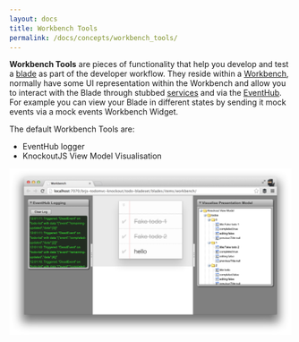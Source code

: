 ```yaml
---
layout: docs
title: Workbench Tools
permalink: /docs/concepts/workbench_tools/
---
```


**Workbench Tools** are pieces of functionality that help you develop and test a [blade](/docs/concepts/blades) as part of the developer workflow. They reside within a [Workbench](/docs/concepts/workbenches), normally have some UI representation within the Workbench and allow you to interact with the Blade through stubbed [services](/docs/concepts/services) and via the [EventHub](/docs/concepts/event_hub). For example you can view your Blade in different states by sending it mock events via a mock events Workbench Widget.

The default Workbench Tools are:

* EventHub logger
* KnockoutJS View Model Visualisation

![Workbench Tools](/docs/concepts/img/workbench-tools-v0.4.png)
